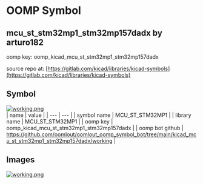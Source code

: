 # OOMP Symbol  
## mcu_st_stm32mp1_stm32mp157dadx  by arturo182  
  
oomp key: oomp_kicad_mcu_st_stm32mp1_stm32mp157dadx  
  
source repo at: [https://gitlab.com/kicad/libraries/kicad-symbols](https://gitlab.com/kicad/libraries/kicad-symbols)  
## Symbol  
  
[![working.png](working_600.png)](working.png)  
| name | value | 
| --- | --- | 
| symbol name | MCU_ST_STM32MP1 | 
| library name | MCU_ST_STM32MP1 | 
| oomp key | oomp_kicad_mcu_st_stm32mp1_stm32mp157dadx | 
| oomp bot github | https://github.com/oomlout/oomlout_oomp_symbol_bot/tree/main/kicad_mcu_st_stm32mp1_stm32mp157dadx/working | 
## Images  
  
[![working.png](working_140.png)](working.png)  
